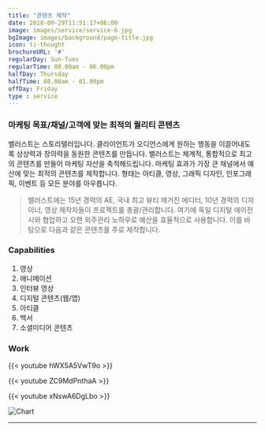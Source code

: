 ```yaml
---
title: "콘텐츠 제작"
date: 2018-09-29T11:51:17+06:00
image: images/service/service-6.jpg
bgImage: images/background/page-title.jpg
icon: ti-thought
brochureURL: '#'
regularDay: Sun-Tues
regularTime: 08.00am - 06.00pm
halfDay: Thursday
halfTime: 08.00am - 01.00pm
offDay: Friday
type : service
---
```


### 마케팅 목표/채널/고객에 맞는 최적의 퀄리티 콘텐츠 
밸러스트는 스토리텔러입니다. 클라이언트가 오디언스에게 원하는 행동을 이끌어내도록 상상력과 창의력을 동원한 콘텐츠를 만듭니다. 
밸러스트는 체계적, 통합적으로 최고의 콘텐츠를 만들어 마케팅 자산을 축적해드립니다. 마케팅 효과가 가장 큰 채널에서 예산에 맞는 최적의 콘텐츠를 제작합니다.<!--more--> 형태는 아티클, 영상, 그래픽 디자인, 인포그래픽, 이벤트 등 모든 분야를 아우릅니다.


> 밸러스트에는 15년 경력의 AE, 국내 최고 뷰티 매거진 에디터, 10년 경력의 디자이너, 영상 제작자들이 프로젝트를 총괄/관리합니다. 여기에 독일 디지털 에이전시와 협업하고 오랜 외주관리 노하우로 예산을 효율적으로 사용합니다. 이를 바탕으로 다음과 같은 콘텐츠를 주로 제작합니다.  

### Capabilities
1. 영상
2. 애니메이션
3. 인터뷰 영상 
4. 디지털 콘텐츠(웹/앱)
5. 아티클
6. 백서
7. 소셜미디어 콘텐츠

### Work 

{{< youtube hWX5A5VwT9o >}}

{{< youtube ZC9MdPnthaA >}}

{{< youtube xNswA6DgLbo >}}

![Chart](../../images/service/service-chart.jpg)


---

